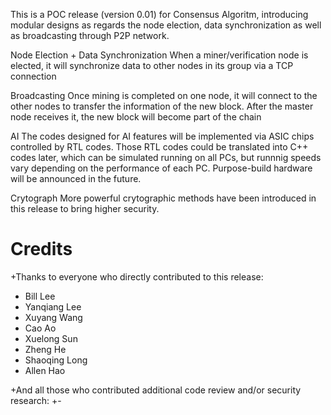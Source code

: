 This is a POC release (version 0.01) for Consensus Algoritm, introducing modular designs as regards the node election, data synchronization as well as broadcasting through P2P network.

Node Election + Data Synchronization
When a miner/verification node is elected, it will synchronize data to other nodes in its group via a TCP connection

Broadcasting
Once mining is completed on one node, it will connect to the other nodes to transfer the information of the new block. After the master node receives it, the new block will become part of the chain

AI
The codes designed for AI features will be implemented via ASIC chips controlled by RTL codes. Those RTL codes could be translated into C++ codes later, which can be simulated running on all PCs, but runnnig speeds vary depending on the performance of each PC. Purpose-build hardware will be announced in the future.

Crytograph
More powerful crytographic methods have been introduced in this release to bring higher security.

Credits
=======
+Thanks to everyone who directly contributed to this release:
  
- Bill Lee
- Yanqiang Lee
- Xuyang Wang
- Cao Ao
- Xuelong Sun
- Zheng He
- Shaoqing Long
- Allen Hao

  
+And all those who contributed additional code review and/or security research:
+- 
 